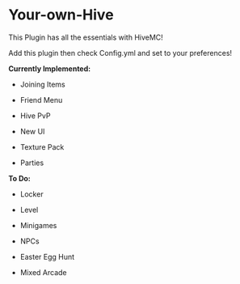 # Your-own-Hive

This Plugin has all the essentials with HiveMC!

Add this plugin then check Config.yml and set to your preferences!

**Currently Implemented:**

- Joining Items

- Friend Menu

- Hive PvP

- New UI

- Texture Pack

- Parties

**To Do:**

- Locker

- Level

- Minigames

- NPCs

- Easter Egg Hunt

- Mixed Arcade
